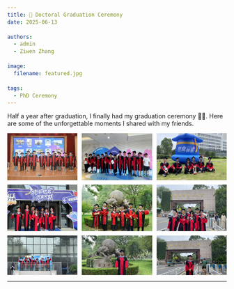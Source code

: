 ```yaml
---
title: 🎉 Doctoral Graduation Ceremony
date: 2025-06-13

authors:
  - admin
  - Ziwen Zhang

image:
  filename: featured.jpg

tags:
  - PhD Ceremony
---
```


Half a year after graduation, I finally had my graduation ceremony 🥳🍻. Here are some of the unforgettable moments I shared with my friends.

<div style="display: flex; flex-wrap: wrap; gap: 10px;">
  <img src="./fpic0.jpg" alt="Photo 00" style="width: 32%;">
  <img src="./pic0.jpg" alt="Photo 0" style="width: 32%;">
  <img src="./pic1.jpg" alt="Photo 1" style="width: 32%;">
  <img src="./pic2.jpg" alt="Photo 2" style="width: 32%;">
  <img src="./pic3.jpg" alt="Photo 3" style="width: 32%;">
  <img src="./pic4.jpg" alt="Photo 4" style="width: 32%;">
  <img src="./pic5.jpg" alt="Photo 5" style="width: 32%;">
  <img src="./pic7.jpg" alt="Photo 6" style="width: 32%;">
  <img src="./pic8.jpg" alt="Photo 7" style="width: 32%;">
</div>

---